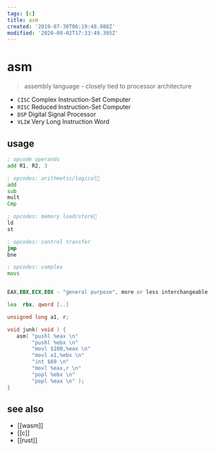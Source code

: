 ```yaml
---
tags: [c]
title: asm
created: '2019-07-30T06:19:48.988Z'
modified: '2020-09-02T17:33:49.395Z'
---
```


# asm

> assembly language - closely tied to processor architecture

- `CISC` Complex Instruction-Set Computer
- `RISC` Reduced Instruction-Set Computer
- `DSP` Digital Signal Processor
- `VLIW` Very Long Instruction Word

## usage
```asm
; opcode operands
add R1, R2, 3

; opcodes: arithmetic/logical
add
sub
mult
Cmp

; opcodes: memory load/store
ld
st

; opcodes: control transfer
jmp
bne

; opcodes: complex
movs


EAX,EBX,ECX,EDX - "general purpose", more or less interchangeable

lea  rbx, qword [..]

```

```c
unsigned long a1, r;

void junk( void ) {
   asm( "pushl %eax \n"
        "pushl %ebx \n"
        "movl $100,%eax \n"
        "movl a1,%ebx \n"
        "int $69 \n"
        "movl %eax,r \n"
        "popl %ebx \n"
        "popl %eax \n" );
}
```

## see also
- [[wasm]]
- [[c]]
- [[rust]]

